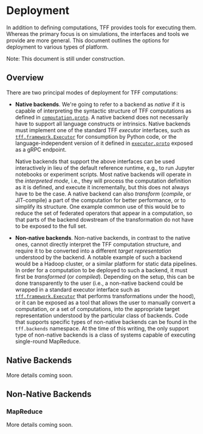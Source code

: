 # Deployment

In addition to defining computations, TFF provides tools for executing them.
Whereas the primary focus is on simulations, the interfaces and tools we provide
are more general. This document outlines the options for deployment to various
types of platform.

Note: This document is still under construction.

## Overview

There are two principal modes of deployment for TFF computations:

*   **Native backends**. We're going to refer to a backend as *native* if it is
    capable of interpreting the syntactic structure of TFF computations as
    defined in
    [`computation.proto`](https://github.com/tensorflow/federated/blob/master/tensorflow_federated/proto/v0/computation.proto).
    A native backend does not necessarily have to support all language
    constructs or intrinsics. Native backends must implement one of the standard
    TFF *executor* interfaces, such as
    [`tff.framework.Executor`](https://github.com/tensorflow/federated/blob/master/tensorflow_federated/python/core/impl/executor_base.py)
    for consumption by Python code, or the language-independent version of it
    defined in
    [`executor.proto`](https://github.com/tensorflow/federated/blob/master/tensorflow_federated/proto/v0/executor.proto)
    exposed as a gRPC endpoint.

    Native backends that support the above interfaces can be used interactively
    in lieu of the default reference runtime, e.g., to run Jupyter notebooks or
    experiment scripts. Most native backends will operate in the *interpreted
    mode*, i.e., they will process the computation definition as it is defined,
    and execute it incrementally, but this does not always have to be the case.
    A native backend can also *transform* (*compile*, or JIT-compile) a part of
    the computation for better performance, or to simplify its structure. One
    example common use of this would be to reduce the set of federated operators
    that appear in a computation, so that parts of the backend dowstream of the
    transformation do not have to be exposed to the full set.

*   **Non-native backends**. Non-native backends, in contrast to the native
    ones, cannot directly interpret the TFF computation structure, and require
    it to be converted into a different *target representation* understood by
    the backend. A notable example of such a backend would be a Hadoop cluster,
    or a similar platform for static data pipelines. In order for a computation
    to be deployed to such a backend, it must first be *transformed* (or
    *compiled*). Depending on the setup, this can be done transparently to the
    user (i.e., a non-native backend could be wrapped in a standard executor
    interface such as
    [`tff.framework.Executor`](https://github.com/tensorflow/federated/blob/master/tensorflow_federated/python/core/impl/executor_base.py)
    that performs transformations under the hood), or it can be exposed as a
    tool that allows the user to manually convert a computation, or a set of
    computations, into the appropriate target representation understood by the
    particular class of backends. Code that supports specific types of
    non-native backends can be found in the `tff.backends` namespace. At the
    time of this writing, the only support type of non-native backends is a
    class of systems capable of executing single-round MapReduce.

## Native Backends

More details coming soon.

## Non-Native Backends

### MapReduce

More details coming soon.
